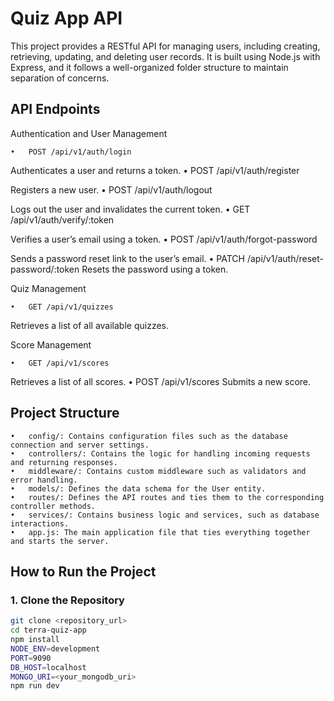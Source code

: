 # Quiz App API

This project provides a RESTful API for managing users, including creating, retrieving, updating, and deleting user records. It is built using Node.js with Express, and it follows a well-organized folder structure to maintain separation of concerns.

## API Endpoints

Authentication and User Management

    •	POST /api/v1/auth/login

Authenticates a user and returns a token.
• POST /api/v1/auth/register

Registers a new user.
• POST /api/v1/auth/logout

Logs out the user and invalidates the current token.
• GET /api/v1/auth/verify/:token

Verifies a user’s email using a token.
• POST /api/v1/auth/forgot-password

Sends a password reset link to the user’s email.
• PATCH /api/v1/auth/reset-password/:token
Resets the password using a token.

Quiz Management

    •	GET /api/v1/quizzes

Retrieves a list of all available quizzes.

Score Management

    •	GET /api/v1/scores

Retrieves a list of all scores.
• POST /api/v1/scores
Submits a new score.

## Project Structure

    •	config/: Contains configuration files such as the database connection and server settings.
    •	controllers/: Contains the logic for handling incoming requests and returning responses.
    •	middleware/: Contains custom middleware such as validators and error handling.
    •	models/: Defines the data schema for the User entity.
    •	routes/: Defines the API routes and ties them to the corresponding controller methods.
    •	services/: Contains business logic and services, such as database interactions.
    •	app.js: The main application file that ties everything together and starts the server.

## How to Run the Project

### 1. Clone the Repository

```bash
git clone <repository_url>
cd terra-quiz-app
npm install
NODE_ENV=development
PORT=9090
DB_HOST=localhost
MONGO_URI=<your_mongodb_uri>
npm run dev
```
